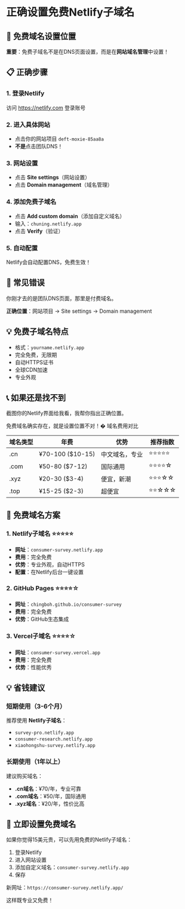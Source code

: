 # 正确设置免费Netlify子域名

## 🎯 免费域名设置位置

**重要**：免费子域名不是在DNS页面设置，而是在**网站域名管理**中设置！

## 📋 正确步骤

### 1. 登录Netlify
访问 https://netlify.com 登录账号

### 2. 进入具体网站
- 点击你的网站项目 `deft-moxie-85aa8a`
- **不是**点击团队DNS！

### 3. 网站设置
- 点击 **Site settings**（网站设置）
- 点击 **Domain management**（域名管理）

### 4. 添加免费子域名
- 点击 **Add custom domain**（添加自定义域名）
- 输入：`chuning.netlify.app`
- 点击 **Verify**（验证）

### 5. 自动配置
Netlify会自动配置DNS，免费生效！

## 🚨 常见错误

你刚才去的是团队DNS页面，那里是付费域名。

**正确位置**：网站项目 → Site settings → Domain management

## 💡 免费子域名特点

- 格式：`yourname.netlify.app`
- 完全免费，无限期
- 自动HTTPS证书
- 全球CDN加速
- 专业外观

## 📞 如果还是找不到

截图你的Netlify界面给我看，我帮你指出正确位置。

免费域名确实存在，就是设置位置不对！� 域名费用对比

| 域名类型 | 年费 | 优势 | 推荐指数 |
|---------|------|------|----------|
| .cn | ¥70-100 ($10-15) | 中文域名，专业 | ⭐⭐⭐⭐⭐ |
| .com | ¥50-80 ($7-12) | 国际通用 | ⭐⭐⭐⭐☆ |
| .xyz | ¥20-30 ($3-4) | 便宜，新潮 | ⭐⭐⭐☆☆ |
| .top | ¥15-25 ($2-3) | 超便宜 | ⭐⭐☆☆☆ |

## 🎯 免费域名方案

### 1. Netlify子域名 ⭐⭐⭐⭐⭐
- **网址**：`consumer-survey.netlify.app`
- **费用**：完全免费
- **优势**：专业外观，自动HTTPS
- **配置**：在Netlify后台一键设置

### 2. GitHub Pages ⭐⭐⭐⭐☆
- **网址**：`chingboh.github.io/consumer-survey`
- **费用**：完全免费
- **优势**：GitHub生态集成

### 3. Vercel子域名 ⭐⭐⭐⭐☆
- **网址**：`consumer-survey.vercel.app`
- **费用**：完全免费
- **优势**：性能优秀

## 💡 省钱建议

### 短期使用（3-6个月）
推荐使用 **Netlify子域名**：
- `survey-pro.netlify.app`
- `consumer-research.netlify.app`
- `xiaohongshu-survey.netlify.app`

### 长期使用（1年以上）
建议购买域名：
- **.cn域名**：¥70/年，专业可靠
- **.com域名**：¥50/年，国际通用
- **.xyz域名**：¥20/年，性价比高

## 🚀 立即设置免费域名

如果你觉得15美元贵，可以先用免费的Netlify子域名：

1. 登录Netlify
2. 进入网站设置
3. 添加自定义域名：`consumer-survey.netlify.app`
4. 保存

新网址：`https://consumer-survey.netlify.app/`

这样既专业又免费！